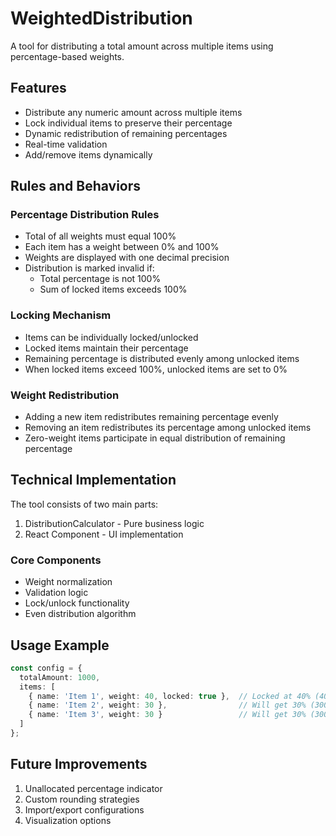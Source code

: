 # WeightedDistribution

A tool for distributing a total amount across multiple items using percentage-based weights.

## Features

- Distribute any numeric amount across multiple items
- Lock individual items to preserve their percentage
- Dynamic redistribution of remaining percentages
- Real-time validation
- Add/remove items dynamically

## Rules and Behaviors

### Percentage Distribution Rules

- Total of all weights must equal 100%
- Each item has a weight between 0% and 100%
- Weights are displayed with one decimal precision
- Distribution is marked invalid if:
  - Total percentage is not 100%
  - Sum of locked items exceeds 100%

### Locking Mechanism

- Items can be individually locked/unlocked
- Locked items maintain their percentage
- Remaining percentage is distributed evenly among unlocked items
- When locked items exceed 100%, unlocked items are set to 0%

### Weight Redistribution

- Adding a new item redistributes remaining percentage evenly
- Removing an item redistributes its percentage among unlocked items
- Zero-weight items participate in equal distribution of remaining percentage

## Technical Implementation

The tool consists of two main parts:

1. DistributionCalculator - Pure business logic
2. React Component - UI implementation

### Core Components

- Weight normalization
- Validation logic
- Lock/unlock functionality
- Even distribution algorithm

## Usage Example

```typescript
const config = {
  totalAmount: 1000,
  items: [
    { name: 'Item 1', weight: 40, locked: true },  // Locked at 40% (400€)
    { name: 'Item 2', weight: 30 },                // Will get 30% (300€)
    { name: 'Item 3', weight: 30 }                 // Will get 30% (300€)
  ]
};
```

## Future Improvements

1. Unallocated percentage indicator
2. Custom rounding strategies
3. Import/export configurations
4. Visualization options
